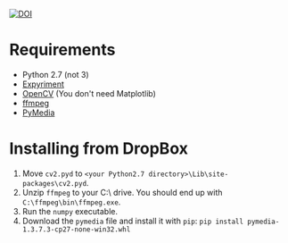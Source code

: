 [![DOI](https://zenodo.org/badge/doi/10.5281/zenodo.31469.svg)](http://dx.doi.org/10.5281/zenodo.31469)

# Requirements

- Python 2.7 (not 3)
- [Expyriment](http://docs.expyriment.org/Installation.Windows.html)
- [OpenCV](https://opencv-python-tutroals.readthedocs.org/en/latest/py_tutorials/py_setup/py_setup_in_windows/py_setup_in_windows.html#install-opencv-python-in-windows) (You don't need Matplotlib)
- [ffmpeg](http://ffmpeg.zeranoe.com/builds/)
- [PyMedia](http://www.lfd.uci.edu/~gohlke/pythonlibs/#pymedia)

# Installing from DropBox

1. Move `cv2.pyd` to `<your Python2.7 directory>\Lib\site-packages\cv2.pyd`.
2. Unzip `ffmpeg` to your C:\ drive. You should end up with `C:\ffmpeg\bin\ffmpeg.exe`.
3. Run the `numpy` executable.
4. Download the `pymedia` file and install it with `pip`: `pip install pymedia-1.3.7.3-cp27-none-win32.whl`
